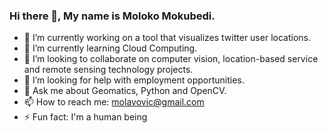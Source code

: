### Hi there 👋, My name is Moloko Mokubedi.

- 🔭 I’m currently working on a tool that visualizes twitter user locations.
- 🌱 I’m currently learning Cloud Computing.
- 👯 I’m looking to collaborate on computer vision, location-based service and remote sensing technology projects.
- 🤔 I’m looking for help with employment opportunities.
- 💬 Ask me about Geomatics, Python and OpenCV.
- 📫 How to reach me: molavovic@gmail.com
- ⚡ Fun fact: I'm a human being
